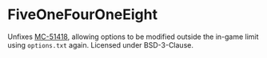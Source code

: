 # FiveOneFourOneEight
Unfixes [MC-51418](https://bugs.mojang.com/browse/MC-51418), allowing options to be modified outside the in-game limit using `options.txt` again. Licensed under BSD-3-Clause.